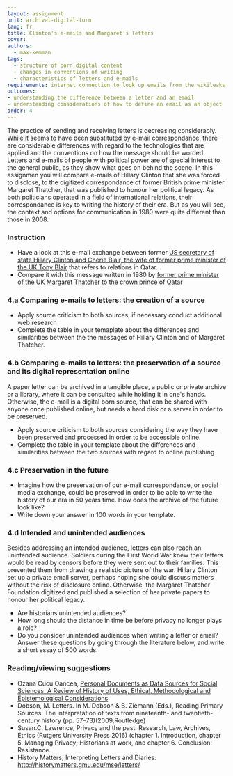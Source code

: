 ```yaml
---
layout: assignment
unit: archival-digital-turn
lang: fr
title: Clinton's e-mails and Margaret's letters
cover:
authors:
  - max-kemman
tags:
  - structure of born digital content
  - changes in conventions of writing
  - characteristics of letters and e-mails
requirements: internet connection to look up emails from the wikileaks Hillary Clinton Email Archive
outcomes:
- understanding the difference between a letter and an email
- understanding considerations of how to define an email as an object
order: 4
---
```

The practice of sending and receiving letters is decreasing considerably. While it seems to have been substituted by e-mail correspondance, there are considerable differences with regard to the technologies that are applied and the conventions on how the message should be worded. Letters and e-mails of people with political power are of special interest to the general public, as they show what goes on behind the scene. In this assignmen you will compare e-mails of Hillary Clinton that she was forced to disclose, to the digitized correspondance of former British prime minister Margaret Thatcher, that was published to honour her political legacy. As both politicians operated in a field of international relations, their correspondance is key to writing the history of their era. But as you will see, the context and options for communication in 1980 were quite different than those in 2008.

<!-- more -->

<!-- briefing-student -->
### Instruction
<!-- section-contents -->

- Have a look at this e-mail exchange between former [US secretary of state Hillary Clinton and Cherie Blair, the wife of former prime minister of the UK Tony Blair](https://wikileaks.org/clinton-emails/emailid/23) that refers to relations in Qatar.
- Compare it with this message written in 1980 by [former prime minister of the UK Margaret Thatcher ](https://c59574e9047e61130f13-3f71d0fe2b653c4f00f32175760e96e7.ssl.cf1.rackcdn.com/801222%20MT%20to%20Zhaid%20%28529-163%29.pdf) to the crown prince of Qatar


<!-- section -->
### 4.a Comparing e-mails to letters: the creation of a source  
<!-- section-contents -->

- Apply source criticism to both sources, if necessary conduct additional web research
- Complete the table in your temaplate about the differences and similarities between the the messages of Hillary Clinton and of Margaret Thatcher.

<!-- section -->
### 4.b Comparing e-mails to letters: the preservation of a source and its digital representation online
<!-- section-contents -->
A paper letter can be archived in a tangible place, a public or private archive or a library, where it can be consulted while holding it in one's hands. Otherwise, the e-mail is a digital born source, that can be shared with anyone once published online, but needs a hard disk or a server in order to be preserved.

- Apply source criticism to both sources considering the way they have been preserved and processed in order to be accessible online.
- Complete the table in your template about the differences and similarities between the two sources with regard to online publishing

<!-- section -->
### 4.c Preservation in the future  
<!-- section-contents -->
- Imagine how the preservation of our e-mail correspondance, or social media exchange, could be preserved in order to be able to write the history of our era in 50 years time. How does the archive of the future look like?
- Write down your answer in 100 words in your template.

<!-- section -->
### 4.d Intended and unintended audiences
<!-- section-contents -->
Besides addressing an intended audience, letters can also reach an unintended audience. Soldiers during the First World War knew their letters would be read by censors before they were sent out to their families. This prevented them from drawing a realistic picture of the war. Hillary Clinton set up a private email server, perhaps hoping she could discuss matters without the risk of disclosure online.
Otherwise, the Margaret Thatcher Foundation digitized and published a selection of her private papers to honour her political legacy.
- Are historians unintended audiences?
- How long should the distance in time be before privacy no longer plays a role?
- Do you consider unintended audiences when writing a letter or email?
Answer these questions by going through the literature below, and write a short essay of 500 words.


<!-- section -->
### Reading/viewing suggestions
<!-- section-contents -->
- Ozana Cucu Oancea, [Personal Documents as Data Sources for Social Sciences. A Review of History of Uses, Ethical, Methodological and Epistemological Considerations](https://www.researchgate.net/publication/271383447_Personal_Documents_as_Data_Sources_for_Social_Sciences_A_Review_of_History_of_Uses_Ethical_Methodological_and_Epistemological_Considerations)
- Dobson, M. Letters. In M. Dobson & B. Ziemann (Eds.), Reading Primary Sources: The interpretation of texts from nineteenth- and twentieth-century history (pp. 57–73)(2009,Routledge)
- Susan.C. Lawrence, Privacy and the past: Research, Law, Archives, Ethics (Rutgers University Press 2016) (chapter 1. Introduction, chapter 5. Managing Privacy; Historians at work,  and chapter 6. Conclusion: Resistance.
- History Matters; Interpreting Letters and Diaries: http://historymatters.gmu.edu/mse/letters/
<!-- briefing-teacher -->
